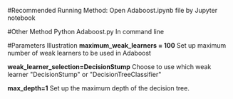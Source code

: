 #Recommended Running Method:
Open Adaboost.ipynb file by Jupyter notebook

#Other Method
Python Adaboost.py
In command line

#Parameters Illustration
**maximum_weak_learners = 100**
Set up maximum number of weak learners to be used in Adaboost

**weak_learner_selection=DecisionStump**
Choose to use which weak learner
"DecisionStump" or "DecisionTreeClassifier"

**max_depth=1**
Set up the maximum depth of the decision tree.